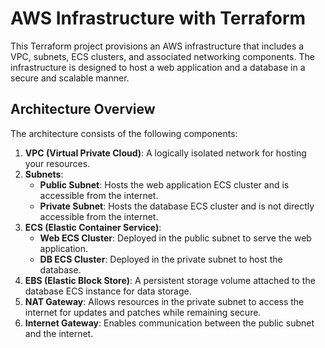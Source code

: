 # AWS Infrastructure with Terraform

This Terraform project provisions an AWS infrastructure that includes a VPC, subnets, ECS clusters, and associated networking components. The infrastructure is designed to host a web application and a database in a secure and scalable manner.

## Architecture Overview

The architecture consists of the following components:

1. **VPC (Virtual Private Cloud)**: A logically isolated network for hosting your resources.
2. **Subnets**:
   - **Public Subnet**: Hosts the web application ECS cluster and is accessible from the internet.
   - **Private Subnet**: Hosts the database ECS cluster and is not directly accessible from the internet.
3. **ECS (Elastic Container Service)**:
   - **Web ECS Cluster**: Deployed in the public subnet to serve the web application.
   - **DB ECS Cluster**: Deployed in the private subnet to host the database.
4. **EBS (Elastic Block Store)**: A persistent storage volume attached to the database ECS instance for data storage.
5. **NAT Gateway**: Allows resources in the private subnet to access the internet for updates and patches while remaining secure.
6. **Internet Gateway**: Enables communication between the public subnet and the internet.
